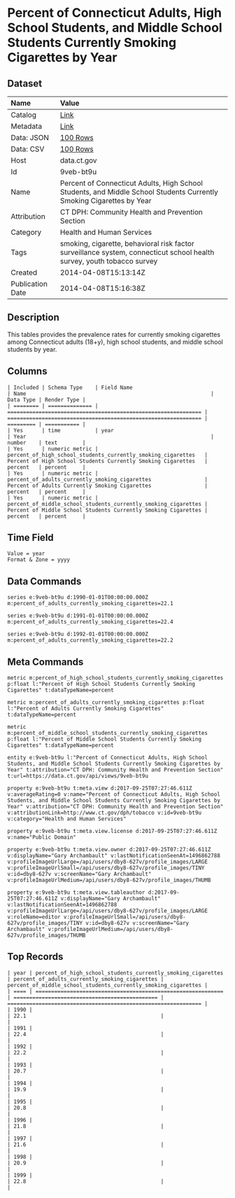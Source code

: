 # Percent of Connecticut Adults, High School Students, and Middle School Students Currently Smoking Cigarettes by Year

## Dataset

| Name | Value |
| :--- | :---- |
| Catalog | [Link](https://catalog.data.gov/dataset/percent-of-connecticut-adults-high-school-students-and-middle-school-students-currently-sm) |
| Metadata | [Link](https://data.ct.gov/api/views/9veb-bt9u) |
| Data: JSON | [100 Rows](https://data.ct.gov/api/views/9veb-bt9u/rows.json?max_rows=100) |
| Data: CSV | [100 Rows](https://data.ct.gov/api/views/9veb-bt9u/rows.csv?max_rows=100) |
| Host | data.ct.gov |
| Id | 9veb-bt9u |
| Name | Percent of Connecticut Adults, High School Students, and Middle School Students Currently Smoking Cigarettes by Year |
| Attribution | CT DPH: Community Health and Prevention Section |
| Category | Health and Human Services |
| Tags | smoking, cigarette, behavioral risk factor surveillance system, connecticut school health survey, youth tobacco survey |
| Created | 2014-04-08T15:13:14Z |
| Publication Date | 2014-04-08T15:16:38Z |

## Description

This tables provides the prevalence rates for currently smoking cigarettes among Connecticut adults (18+y), high school students, and middle school students by year.

## Columns

```ls
| Included | Schema Type    | Field Name                                                     | Name                                                           | Data Type | Render Type |
| ======== | ============== | ============================================================== | ============================================================== | ========= | =========== |
| Yes      | time           | year                                                           | Year                                                           | number    | text        |
| Yes      | numeric metric | percent_of_high_school_students_currently_smoking_cigarettes   | Percent of High School Students Currently Smoking Cigarettes   | percent   | percent     |
| Yes      | numeric metric | percent_of_adults_currently_smoking_cigarettes                 | Percent of Adults Currently Smoking Cigarettes                 | percent   | percent     |
| Yes      | numeric metric | percent_of_middle_school_students_currently_smoking_cigarettes | Percent of Middle School Students Currently Smoking Cigarettes | percent   | percent     |
```

## Time Field

```ls
Value = year
Format & Zone = yyyy
```

## Data Commands

```ls
series e:9veb-bt9u d:1990-01-01T00:00:00.000Z m:percent_of_adults_currently_smoking_cigarettes=22.1

series e:9veb-bt9u d:1991-01-01T00:00:00.000Z m:percent_of_adults_currently_smoking_cigarettes=22.4

series e:9veb-bt9u d:1992-01-01T00:00:00.000Z m:percent_of_adults_currently_smoking_cigarettes=22.2
```

## Meta Commands

```ls
metric m:percent_of_high_school_students_currently_smoking_cigarettes p:float l:"Percent of High School Students Currently Smoking Cigarettes" t:dataTypeName=percent

metric m:percent_of_adults_currently_smoking_cigarettes p:float l:"Percent of Adults Currently Smoking Cigarettes" t:dataTypeName=percent

metric m:percent_of_middle_school_students_currently_smoking_cigarettes p:float l:"Percent of Middle School Students Currently Smoking Cigarettes" t:dataTypeName=percent

entity e:9veb-bt9u l:"Percent of Connecticut Adults, High School Students, and Middle School Students Currently Smoking Cigarettes by Year" t:attribution="CT DPH: Community Health and Prevention Section" t:url=https://data.ct.gov/api/views/9veb-bt9u

property e:9veb-bt9u t:meta.view d:2017-09-25T07:27:46.611Z v:averageRating=0 v:name="Percent of Connecticut Adults, High School Students, and Middle School Students Currently Smoking Cigarettes by Year" v:attribution="CT DPH: Community Health and Prevention Section" v:attributionLink=http://www.ct.gov/dph/tobacco v:id=9veb-bt9u v:category="Health and Human Services"

property e:9veb-bt9u t:meta.view.license d:2017-09-25T07:27:46.611Z v:name="Public Domain"

property e:9veb-bt9u t:meta.view.owner d:2017-09-25T07:27:46.611Z v:displayName="Gary Archambault" v:lastNotificationSeenAt=1496862788 v:profileImageUrlLarge=/api/users/dby8-627v/profile_images/LARGE v:profileImageUrlSmall=/api/users/dby8-627v/profile_images/TINY v:id=dby8-627v v:screenName="Gary Archambault" v:profileImageUrlMedium=/api/users/dby8-627v/profile_images/THUMB

property e:9veb-bt9u t:meta.view.tableauthor d:2017-09-25T07:27:46.611Z v:displayName="Gary Archambault" v:lastNotificationSeenAt=1496862788 v:profileImageUrlLarge=/api/users/dby8-627v/profile_images/LARGE v:roleName=editor v:profileImageUrlSmall=/api/users/dby8-627v/profile_images/TINY v:id=dby8-627v v:screenName="Gary Archambault" v:profileImageUrlMedium=/api/users/dby8-627v/profile_images/THUMB
```

## Top Records

```ls
| year | percent_of_high_school_students_currently_smoking_cigarettes | percent_of_adults_currently_smoking_cigarettes | percent_of_middle_school_students_currently_smoking_cigarettes | 
| ==== | ============================================================ | ============================================== | ============================================================== | 
| 1990 |                                                              | 22.1                                           |                                                                | 
| 1991 |                                                              | 22.4                                           |                                                                | 
| 1992 |                                                              | 22.2                                           |                                                                | 
| 1993 |                                                              | 20.7                                           |                                                                | 
| 1994 |                                                              | 19.9                                           |                                                                | 
| 1995 |                                                              | 20.8                                           |                                                                | 
| 1996 |                                                              | 21.8                                           |                                                                | 
| 1997 |                                                              | 21.6                                           |                                                                | 
| 1998 |                                                              | 20.9                                           |                                                                | 
| 1999 |                                                              | 22.8                                           |                                                                | 
```